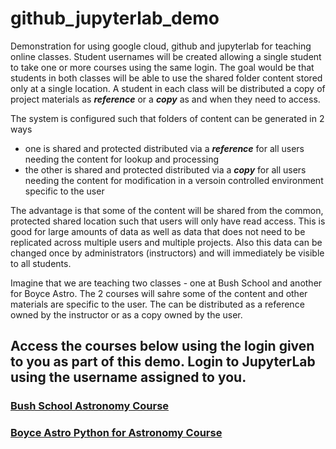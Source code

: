 # github_jupyterlab_demo

Demonstration for using google cloud, github and jupyterlab for teaching online classes. Student usernames will be created allowing a single student to take one or more courses using the same login. The goal would be that students in both classes will be able to use the shared folder content stored only at a single location. A student in each class will be distributed a copy of project materials as ***reference*** or a ***copy*** as and when they need to access.

The system is configured such that folders of content can be generated in 2 ways
- one is shared and protected distributed via a ***reference*** for all users needing the content for lookup and processing
- the other is shared and protected distributed via a ***copy*** for all users needing the content for modification in a versoin controlled environment specific to the user

The advantage is that some of the content will be shared from the common, protected shared location such that users will only have read access. This is good for large amounts of data as well as data that does not need to be replicated across multiple users and multiple projects. Also this data can be changed once by administrators (instructors) and will immediately be visible to all students. 

Imagine that we are teaching two classes - one at Bush School and another for Boyce Astro.  The 2 courses will sahre some of the content and other materials are specific to the user.  The can be distributed as a reference owned by the instructor or as a copy owned by the user.  

## Access the courses below using the login given to you as part of this demo.  Login to JupyterLab using the username assigned to you.

### [Bush School Astronomy Course](https://chandrunarayan.github.io/astronomy/)
### [Boyce Astro Python for Astronomy Course](https://drunarayan.github.io/python4astronomy/)
